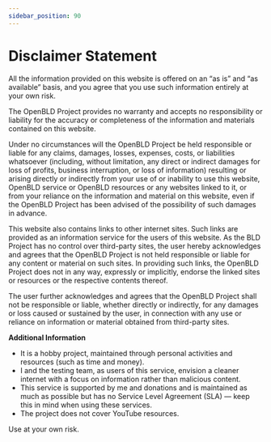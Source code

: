 ```yaml
---
sidebar_position: 90
---
```


# Disclaimer Statement

All the information provided on this website is offered on an “as is” and “as available” basis, and you agree that you use such information entirely at your own risk. 

The OpenBLD Project provides no warranty and accepts no responsibility or liability for the accuracy or completeness of the information and materials contained on this website.

Under no circumstances will the OpenBLD Project be held responsible or liable for any claims, damages, losses, expenses, costs, or liabilities whatsoever (including, without limitation, any direct or indirect damages for loss of profits, business interruption, or loss of information) resulting or arising directly or indirectly from your use of or inability to use this website, OpenBLD service or OpenBLD resources or any websites linked to it, or from your reliance on the information and material on this website, even if the OpenBLD Project has been advised of the possibility of such damages in advance.

This website also contains links to other internet sites. Such links are provided as an information service for the users of this website. As the BLD Project has no control over third-party sites, the user hereby acknowledges and agrees that the OpenBLD Project is not held responsible or liable for any content or material on such sites. In providing such links, the OpenBLD Project does not in any way, expressly or implicitly, endorse the linked sites or resources or the respective contents thereof.

The user further acknowledges and agrees that the OpenBLD Project shall not be responsible or liable, whether directly or indirectly, for any damages or loss caused or sustained by the user, in connection with any use or reliance on information or material obtained from third-party sites.

**Additional Information**

- It is a hobby project, maintained through personal activities and resources (such as time and money).
- I and the testing team, as users of this service, envision a cleaner internet with a focus on information rather than malicious content.
- This service is supported by me and donations and is maintained as much as possible but has no Service Level Agreement (SLA) — keep this in mind when using these services.
- The project does not cover YouTube resources.

Use at your own risk.

